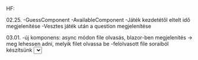 HF:

02.25.
-GuessComponent
-AvailableComponent
-Játék kezdetétől eltelt idő megjelenítése
-Vesztes játék után a question megjelenítése

03.01.
-új komponens: async módon file olvasás, blazor-ben megjelenítés
-> meg lehessen adni, melyik filet olvassa be
-felolvasott file soraiból készítsünk <select> ill. <listbox> elemeket
-szövegesen gyűjtsük be az aktuális időjárást valamelyik internetes szolgáltatótól (async)  https://www.idokep.hu/thirdparty
    v./& 
-paraméterként megadni dátumot, pénznemet -> adott napon érvényes árfolyamának lekérdezése